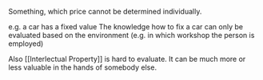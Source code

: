 Something, which price cannot be determined individually.

e.g. a car has a fixed value
The knowledge how to fix a car can only be evaluated based on the environment (e.g. in which workshop the person is employed)

Also [[Interlectual Property]] is hard to evaluate. It can be much more or less valuable in the hands of somebody else.




